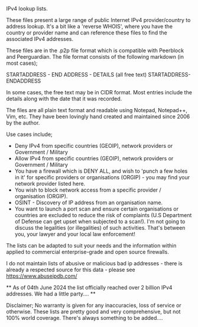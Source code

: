 IPv4 lookup lists.

These files present a large range of public Internet IPv4 provider/country to address lookup.
It's a bit like a 'reverse WHOIS', where you have the country or provider name and can reference these files to find the associated IPv4 addresses.

These files are in the .p2p file format which is compatible with Peerblock and Peerguardian.
The file format consists of the following markdown (in most cases);

STARTADDRESS - END ADDRESS - DETAILS (all free text)  STARTADDRESS-ENDADDRESS

In some cases, the free text may be in CIDR format. Most entries include the details along with the date that it was recorded.

The files are all plain text format and readable using Notepad, Notepad++, Vim, etc.
They have been lovingly hand created and maintained since 2006 by the author.

Use cases include;
* Deny IPv4 from specific countries (GEOIP), network providers or Government / Military
* Allow IPv4 from specific countries (GEOIP), network providers or Government / Military
* You have a firewall which is DENY ALL, and wish to 'punch a few holes in it' for specific providers or organisations (ORGIP) - you may find your network provider listed here.
* You wish to block network access from a specific provider / organisation (ORGIP).
* OSINT - Discovery of IP address from an organisation name.
* You want to launch a port scan and ensure certain organisations or countries are excluded to reduce the risk of complaints (U.S Department of Defense can get upset when subjected to a scan!). I'm not going to discuss the legalities (or illegalities) of such activities. That's between you, your lawyer and your local law enforcement!

The lists can be adapted to suit your needs and the information within applied to commercial enterprise-grade and open source firewalls.

I do not maintain lists of abusive or malicious bad ip addresses - there is already a respected source for this data - please see https://www.abuseipdb.com/

** As of 04th June 2024 the list officially reached over 2 billion IPv4 addresses. We had a little party.... **

Disclaimer; No warranty is given for any inaccuracies, loss of service or otherwise.
These lists are pretty good and very comprehensive, but not 100% world coverage. There's always something to be added....